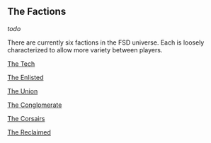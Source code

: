## The Factions

*todo*

There are currently six factions in the FSD universe. Each is loosely characterized to allow more variety between players.

[The Tech](the_tech)

[The Enlisted](the_enlisted)

[The Union](the_union)

[The Conglomerate](the_conglomerate)

[The Corsairs](the_corsairs)

[The Reclaimed](the_reclaimed)
